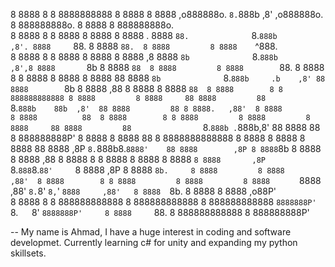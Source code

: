                                                                                                                                                                                      
8 8888        8 8 8888888888   8 8888         8 8888         ,o888888o.               `8.`888b                 ,8'  ,o888888o.     8 888888888o.   8 8888         8 888888888o.      
8 8888        8 8 8888         8 8888         8 8888      . 8888     `88.              `8.`888b               ,8'. 8888     `88.   8 8888    `88.  8 8888         8 8888    `^888.   
8 8888        8 8 8888         8 8888         8 8888     ,8 8888       `8b              `8.`888b             ,8',8 8888       `8b  8 8888     `88  8 8888         8 8888        `88. 
8 8888        8 8 8888         8 8888         8 8888     88 8888        `8b              `8.`888b     .b    ,8' 88 8888        `8b 8 8888     ,88  8 8888         8 8888         `88 
8 8888        8 8 888888888888 8 8888         8 8888     88 8888         88               `8.`888b    88b  ,8'  88 8888         88 8 8888.   ,88'  8 8888         8 8888          88 
8 8888        8 8 8888         8 8888         8 8888     88 8888         88                `8.`888b .`888b,8'   88 8888         88 8 888888888P'   8 8888         8 8888          88 
8 8888888888888 8 8888         8 8888         8 8888     88 8888        ,8P                 `8.`888b8.`8888'    88 8888        ,8P 8 8888`8b       8 8888         8 8888         ,88 
8 8888        8 8 8888         8 8888         8 8888     `8 8888       ,8P                   `8.`888`8.`88'     `8 8888       ,8P  8 8888 `8b.     8 8888         8 8888        ,88' 
8 8888        8 8 8888         8 8888         8 8888      ` 8888     ,88'                     `8.`8' `8,`'       ` 8888     ,88'   8 8888   `8b.   8 8888         8 8888    ,o88P'   
8 8888        8 8 888888888888 8 888888888888 8 888888888888 `8888888P'                        `8.`   `8'           `8888888P'     8 8888     `88. 8 888888888888 8 888888888P'      


-- My name is Ahmad, I have a huge interest in coding and software developmet. Currently learning c# for unity and expanding my python skillsets.

<!---
Ahilham/Ahilham is a ✨ special ✨ repository because its `README.md` (this file) appears on your GitHub profile.
You can click the Preview link to take a look at your changes.
--->
